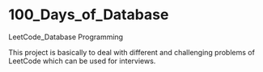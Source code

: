 # 100_Days_of_Database
LeetCode_Database Programming

This project is basically to deal with different and challenging problems of LeetCode which can be used for interviews.
